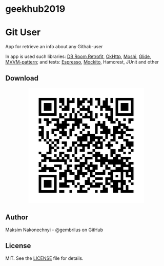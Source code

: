 # geekhub2019
Git User
========

App for retrieve an info about any Githab-user

In app is used such libraries:
[DB Room][1],[Retrofit][2], [OkHttp][3], [Moshi][4], [Glide][5], [MVVM-pattern][6];
and tests: [Espresso][7], [Mockito][8], Hamcrest, JUnit and other

Download
--------

<p align="center">
  <img src="qr-code.gif" alt="qrcode gif"/>
</p>


Author
------
Maksim Nakonechnyi - @gembrilus on GitHub

License
-------
MIT. See the [LICENSE][9] file for details.

[1]: https://developer.android.com/topic/libraries/architecture/room
[2]: https://square.github.io/retrofit/
[3]: https://square.github.io/okhttp/
[4]: https://github.com/square/moshi
[5]: https://github.com/bumptech/glide
[6]: https://ru.wikipedia.org/wiki/Model-View-ViewModel
[7]: https://developer.android.com/training/testing/espresso
[8]: https://site.mockito.org/
[9]: https://github.com/gembrilus/geekhub2019-Wearher/blob/master/LICENSE
